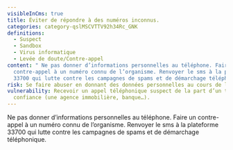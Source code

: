 ```yaml
---
visibleInCms: true
title: Éviter de répondre à des numéros inconnus.
categories: category-qslMSCVTTV92h34Rc_GNK
definitions:
  - Suspect
  - Sandbox
  - Virus informatique
  - Levée de doute/Contre-appel
content: " Ne pas donner d’informations personnelles au téléphone. Faire un
  contre-appel à un numéro connu de l’organisme. Renvoyer le sms à la plateforme
  33700 qui lutte contre les campagnes de spams et de démarchage téléphonique"
risk: Se faire abuser en donnant des données personnelles au cours de l’appel.
vulnerability: Recevoir un appel téléphonique suspect de la part d’un tiers de
  confiance (une agence immobilière, banque…).
---
```

<!--StartFragment-->

Ne pas donner d’informations personnelles au téléphone. Faire un contre-appel à un numéro connu de l’organisme. Renvoyer le sms à la plateforme 33700 qui lutte contre les campagnes de spams et de démarchage téléphonique.

<!--EndFragment-->